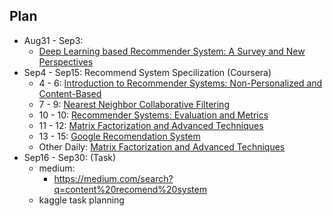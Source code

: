 ## Plan
* Aug31 - Sep3:
  * [Deep Learning based Recommender System: A Survey and New Perspectives](https://arxiv.org/pdf/1707.07435.pdf)
* Sep4 - Sep15: Recommend System Specilization (Coursera)
  * 4 - 6: [Introduction to Recommender Systems: Non-Personalized and Content-Based](https://www.coursera.org/learn/recommender-systems-introduction/home/welcome)
  * 7 - 9: [Nearest Neighbor Collaborative Filtering](https://www.coursera.org/learn/collaborative-filtering/home/welcome)
  * 10 - 10: [Recommender Systems: Evaluation and Metrics](https://www.coursera.org/learn/recommender-metrics/home/welcome)
  * 11 - 12: [Matrix Factorization and Advanced Techniques](https://www.coursera.org/learn/matrix-factorization/home/welcome)
  * 13 - 15: [Google Recomendation System](https://www.youtube.com/channel/UCQgBXHmV9BTQEIobCFt7TSQ/videos)
  * Other Daily: [Matrix Factorization and Advanced Techniques](https://www.coursera.org/learn/matrix-factorization/home/welcome)
* Sep16 - Sep30: (Task)
  * medium:
    * https://medium.com/search?q=content%20recomend%20system
  * kaggle task planning
